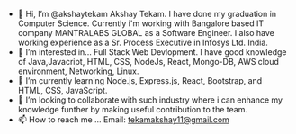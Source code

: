 - 👋 Hi, I’m @akshaytekam
Akshay Tekam. I have done my graduation in Computer Science. 
Currently i'm working with Bangalore based IT company MANTRALABS GLOBAL as a Software Engineer.
I also have working experience as a Sr. Process Executive in Infosys Ltd. India.
- 👀 I’m interested in...
Full Stack Web Devlopment. I have good knowledge of Java,Javacript, HTML, CSS, NodeJs, React, Mongo-DB, AWS cloud environment, Networking, Linux.
- 🌱 I’m currently learning 
Node.js, Express.js, React, Bootstrap, and HTML, CSS, JavaScript. 
- 💞️ I’m looking to collaborate with such industry where i can enhance my knowledge funther by making useful contribution to the team.
- 📫 How to reach me ...
Email: tekamakshay11@gmail.com

<!---
akshaytekam/akshaytekam is a ✨ special ✨ repository because its `README.md` (this file) appears on your GitHub profile.
You can click the Preview link to take a look at your changes.
--->
